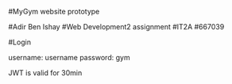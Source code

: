 #MyGym website prototype

#Adir Ben Ishay
#Web Development2 assignment
#IT2A
#667039

#Login

username: username
password: gym

JWT is valid for 30min
